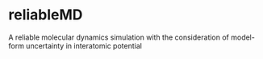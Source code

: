 # reliableMD
A reliable molecular dynamics simulation with the consideration of model-form uncertainty in interatomic potential
